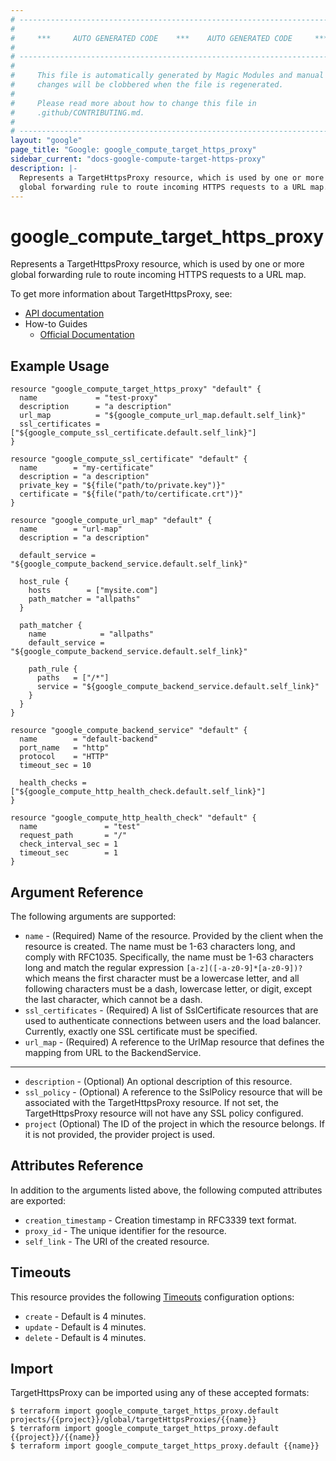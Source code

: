 ```yaml
---
# ----------------------------------------------------------------------------
#
#     ***     AUTO GENERATED CODE    ***    AUTO GENERATED CODE     ***
#
# ----------------------------------------------------------------------------
#
#     This file is automatically generated by Magic Modules and manual
#     changes will be clobbered when the file is regenerated.
#
#     Please read more about how to change this file in
#     .github/CONTRIBUTING.md.
#
# ----------------------------------------------------------------------------
layout: "google"
page_title: "Google: google_compute_target_https_proxy"
sidebar_current: "docs-google-compute-target-https-proxy"
description: |-
  Represents a TargetHttpsProxy resource, which is used by one or more
  global forwarding rule to route incoming HTTPS requests to a URL map.
---
```


# google\_compute\_target\_https\_proxy

Represents a TargetHttpsProxy resource, which is used by one or more
global forwarding rule to route incoming HTTPS requests to a URL map.

To get more information about TargetHttpsProxy, see:

* [API documentation](https://cloud.google.com/compute/docs/reference/latest/targetHttpsProxies)
* How-to Guides
    * [Official Documentation](https://cloud.google.com/compute/docs/load-balancing/http/target-proxies)

## Example Usage

```hcl
resource "google_compute_target_https_proxy" "default" {
  name             = "test-proxy"
  description      = "a description"
  url_map          = "${google_compute_url_map.default.self_link}"
  ssl_certificates = ["${google_compute_ssl_certificate.default.self_link}"]
}

resource "google_compute_ssl_certificate" "default" {
  name        = "my-certificate"
  description = "a description"
  private_key = "${file("path/to/private.key")}"
  certificate = "${file("path/to/certificate.crt")}"
}

resource "google_compute_url_map" "default" {
  name        = "url-map"
  description = "a description"

  default_service = "${google_compute_backend_service.default.self_link}"

  host_rule {
    hosts        = ["mysite.com"]
    path_matcher = "allpaths"
  }

  path_matcher {
    name            = "allpaths"
    default_service = "${google_compute_backend_service.default.self_link}"

    path_rule {
      paths   = ["/*"]
      service = "${google_compute_backend_service.default.self_link}"
    }
  }
}

resource "google_compute_backend_service" "default" {
  name        = "default-backend"
  port_name   = "http"
  protocol    = "HTTP"
  timeout_sec = 10

  health_checks = ["${google_compute_http_health_check.default.self_link}"]
}

resource "google_compute_http_health_check" "default" {
  name               = "test"
  request_path       = "/"
  check_interval_sec = 1
  timeout_sec        = 1
}
```

## Argument Reference

The following arguments are supported:

* `name` -
  (Required)
  Name of the resource. Provided by the client when the resource is
  created. The name must be 1-63 characters long, and comply with
  RFC1035. Specifically, the name must be 1-63 characters long and match
  the regular expression `[a-z]([-a-z0-9]*[a-z0-9])?` which means the
  first character must be a lowercase letter, and all following
  characters must be a dash, lowercase letter, or digit, except the last
  character, which cannot be a dash.
* `ssl_certificates` -
  (Required)
  A list of SslCertificate resources that are used to authenticate
  connections between users and the load balancer. Currently, exactly
  one SSL certificate must be specified.
* `url_map` -
  (Required)
  A reference to the UrlMap resource that defines the mapping from URL
  to the BackendService.


- - -

* `description` -
  (Optional)
  An optional description of this resource.
* `ssl_policy` -
  (Optional)
  A reference to the SslPolicy resource that will be associated with
  the TargetHttpsProxy resource. If not set, the TargetHttpsProxy
  resource will not have any SSL policy configured.
* `project` (Optional) The ID of the project in which the resource belongs.
    If it is not provided, the provider project is used.


## Attributes Reference

In addition to the arguments listed above, the following computed attributes are exported:

* `creation_timestamp` -
  Creation timestamp in RFC3339 text format.
* `proxy_id` -
  The unique identifier for the resource.
* `self_link` - The URI of the created resource.


## Timeouts

This resource provides the following
[Timeouts](/docs/configuration/resources.html#timeouts) configuration options:

- `create` - Default is 4 minutes.
- `update` - Default is 4 minutes.
- `delete` - Default is 4 minutes.

## Import

TargetHttpsProxy can be imported using any of these accepted formats:

```
$ terraform import google_compute_target_https_proxy.default projects/{{project}}/global/targetHttpsProxies/{{name}}
$ terraform import google_compute_target_https_proxy.default {{project}}/{{name}}
$ terraform import google_compute_target_https_proxy.default {{name}}
```
